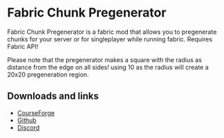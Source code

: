 # Fabric Chunk Pregenerator
Fabric Chunk Pregenerator is a fabric mod that allows you to pregenerate chunks for your server or for singleplayer while running fabric. Requires Fabric API!

Please note that the pregenerator makes a square with the radius as distance from the edge on all sides! using 10 as the radius will create a 20x20 pregeneration region.

## Downloads and links
- [CourseForge](https://www.curseforge.com/minecraft/mc-mods/chunk-pregenerator-fabric)
- [Github](https://github.com/SuperCoder7979/fabric-chunkpregenerator)
- [Discord](https://discord.gg/EwQmvQtshV)